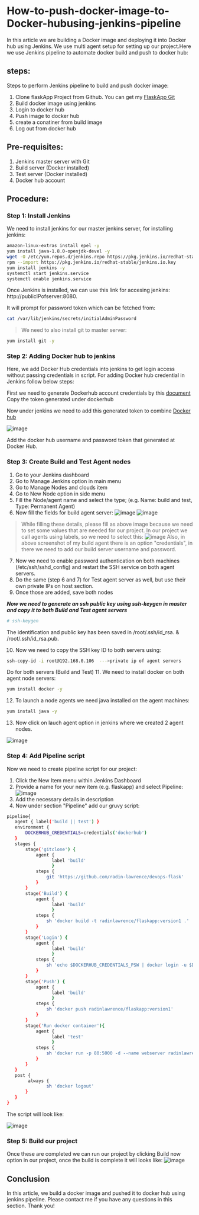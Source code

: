 # How-to-push-docker-image-to-Docker-hubusing-jenkins-pipeline

In this article we are building a Docker image and deploying it into Docker hub using Jenkins. We use multi agent setup for setting up our project.Here we use Jenkins pipeline to automate docker build and push to docker hub:

## steps:

Steps to perform Jenkins pipeline to build and push docker image:


  1. Clone flaskApp Project from Github. You can get my [FlaskApp Git](https://github.com/radin-lawrence/devops-flask)
  2. Build docker image using jenkins
  3. Login to docker hub
  4. Push image to docker hub
  5. create a conatiner from build image
  6. Log out from docker hub

## Pre-requisites:

  1. Jenkins master server with Git
  2. Build server (Docker installed)
  3. Test server (Docker installed)
  4. Docker hub account

## Procedure:

### Step 1: Install Jenkins

We need to install jenkins for our master jenkins server, for installing jenkins:

~~~sh
amazon-linux-extras install epel -y
yum install java-1.8.0-openjdk-devel -y
wget -O /etc/yum.repos.d/jenkins.repo https://pkg.jenkins.io/redhat-stable/jenkins.repo
rpm --import https://pkg.jenkins.io/redhat-stable/jenkins.io.key
yum install jenkins -y
systemctl start jenkins.service
systemctl enable jenkins.service
~~~

Once Jenkins is installed, we can use this link for accesing jenkins: http://publicIPofserver:8080.

It will prompt for password token which can be fetched from: 
~~~sh
cat /var/lib/jenkins/secrets/initialAdminPassword
~~~

> We need to also install git to master server:

~~~sh
yum install git -y
~~~

### Step 2: Adding Docker hub to jenkins

Here, we add Docker Hub credentials into jenkins to get login access without passing credentials in script. 
For adding Docker hub credential in Jenkins follow below steps:

First we need to generate Dockerhub account credentials by this [document](https://docs.docker.com/docker-hub/access-tokens/)
Copy the token generated under dockerhub 

Now under jenkins we need to add this generated token to combine [Docker hub](https://www.jenkins.io/doc/book/using/using-credentials/)

![image](https://user-images.githubusercontent.com/100773863/170074183-b308a913-ad99-42e2-8cf0-3795bd1adb7c.png)

Add the docker hub username and password token that generated at Docker Hub.

### Step 3: Create Build and Test Agent nodes

  1. Go to your Jenkins dashboard
  2. Go to Manage Jenkins option in main menu
  3. Go to Manage Nodes and clouds item
  4. Go to New Node option in side menu
  5. Fill the Node/agent name and select the type; (e.g. Name: build and test, Type: Permanent Agent)
  6. Now fill the fields for build agent server:
     ![image](https://user-images.githubusercontent.com/100773863/170077317-ddbe8900-0847-4c7a-a420-469596a82019.png)
     ![image](https://user-images.githubusercontent.com/100773863/170077568-1f8e1f48-f545-41eb-8c9f-07aa68cd92d3.png)

  > While filling these details, please fill as above image because we need to set some values that are needed for our project. In our project we call agents using labels, so we need to select this: 
  ![image](https://user-images.githubusercontent.com/100773863/170082912-8374c823-039f-4d5c-88fa-23c3a10fe65d.png)
  > Also, in above screenshot of my build agent there is an option "credentials", in there we need to add our build server username and password.
  
  7. Now we need to enable password authentication on both machines (/etc/ssh/sshd_config) and restart the SSH service on both agent servers.
  8.  Do the same (step 6 and 7) for Test agent server as well, but use their own private IPs on host section.
  9.  Once those are added, save both nodes

***Now we need to generate an ssh public key using ssh-keygen in master and copy it to both Build and Test agent servers***
  ~~~sh
  # ssh-keygen
  ~~~
  The identification and public key has been saved in /root/.ssh/id_rsa. & /root/.ssh/id_rsa.pub.
  
  10. Now we need to copy the SSH key ID to both servers using:
  ~~~sh
  ssh-copy-id -i root@192.168.0.106  --->private ip of agent servers
  ~~~
  Do for both servers (Build and Test)
  11. We need to install docker on both agent node servers:
  ~~~sh
  yum install docker -y
  ~~~
  12. To launch a node agents we need java installed on the agent machines:
  ~~~sh
  yum install java -y
  ~~~
  13. Now click on lauch agent option in jenkins where we created 2 agent nodes.

![image](https://user-images.githubusercontent.com/100773863/170088962-45e5dbc3-4b3e-450e-80ac-e827e37ad67f.png)

  
### Step 4: Add Pipeline script
 Now we need to create pipeline script for our project:
 1. Click the New Item menu within Jenkins Dashboard
 2. Provide a name for your new item (e.g. flaskapp) and select Pipeline:
 ![image](https://user-images.githubusercontent.com/100773863/170083467-342962be-632e-4ca0-b185-d06993e668f4.png)
 3. Add the necessary details in description
 4. Now under section "Pipeline" add our gruvy script:
 ~~~sh
pipeline{
	agent { label('build || test') }
	environment {
		DOCKERHUB_CREDENTIALS=credentials('dockerhub')
	}
	stages {
	    stage('gitclone') {
	        agent {
                  label 'build'
                  }
			steps {
				git 'https://github.com/radin-lawrence/devops-flask'
			}
		}
		stage('Build') {
            agent {
                  label 'build'
                  }
			steps {
				sh 'docker build -t radinlawrence/flaskapp:version1 .'
			}
		}
		stage('Login') {
            agent {
                  label 'build'
                  }
			steps {
				sh 'echo $DOCKERHUB_CREDENTIALS_PSW | docker login -u $DOCKERHUB_CREDENTIALS_USR --password-stdin'
			}
		}
		stage('Push') {
            agent {
                  label 'build'
                  }
			steps {
				sh 'docker push radinlawrence/flaskapp:version1'
			}
		}
		stage('Run docker container'){
		    agent {
                  label 'test'
                  }
            steps {
                sh 'docker run -p 80:5000 -d --name webserver radinlawrence/flaskapp:version1'
            }
		}
	}
	post {
	     always {
		     	sh 'docker logout'
		}
	}
}
 ~~~
The script will look like:

![image](https://user-images.githubusercontent.com/100773863/170084303-dc1786a2-ada1-494b-ac12-bcc72a1f84b7.png)

### Step 5: Build our project

Once these are completed we can run our project by clicking Build now option in our project, once the build is complete it will looks like:
![image](https://user-images.githubusercontent.com/100773863/170086549-445e455f-b63e-4ab3-ba7c-15b517555261.png)




## Conclusion

In this article, we build a docker image and pushed it to docker hub using jenkins pipeline. Please contact me if you have any questions in this section. Thank you!



